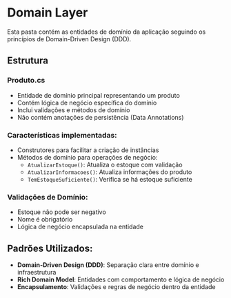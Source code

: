 # Domain Layer

Esta pasta contém as entidades de domínio da aplicação seguindo os princípios de Domain-Driven Design (DDD).

## Estrutura

### Produto.cs
- Entidade de domínio principal representando um produto
- Contém lógica de negócio específica do domínio
- Inclui validações e métodos de domínio
- Não contém anotações de persistência (Data Annotations)

### Características implementadas:
- Construtores para facilitar a criação de instâncias
- Métodos de domínio para operações de negócio:
  - `AtualizarEstoque()`: Atualiza o estoque com validação
  - `AtualizarInformacoes()`: Atualiza informações do produto
  - `TemEstoqueSuficiente()`: Verifica se há estoque suficiente

### Validações de Domínio:
- Estoque não pode ser negativo
- Nome é obrigatório
- Lógica de negócio encapsulada na entidade

## Padrões Utilizados:
- **Domain-Driven Design (DDD)**: Separação clara entre domínio e infraestrutura
- **Rich Domain Model**: Entidades com comportamento e lógica de negócio
- **Encapsulamento**: Validações e regras de negócio dentro da entidade
